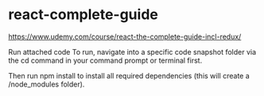 # react-complete-guide
https://www.udemy.com/course/react-the-complete-guide-incl-redux/

Run attached code
To run, navigate into a specific code snapshot folder via the cd command in your command prompt or terminal first.

Then run npm install to install all required dependencies (this will create a /node_modules folder).
